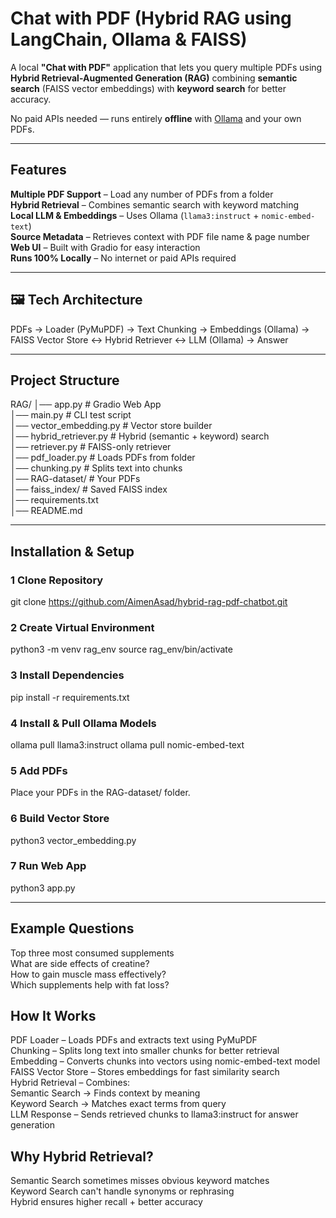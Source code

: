 # Chat with PDF (Hybrid RAG using LangChain, Ollama & FAISS)

A local **"Chat with PDF"** application that lets you query multiple PDFs using **Hybrid Retrieval-Augmented Generation (RAG)** combining **semantic search** (FAISS vector embeddings) with **keyword search** for better accuracy.  

No paid APIs needed — runs entirely **offline** with [Ollama](https://ollama.ai) and your own PDFs.

---

## Features
**Multiple PDF Support** – Load any number of PDFs from a folder  
**Hybrid Retrieval** – Combines semantic search with keyword matching  
**Local LLM & Embeddings** – Uses Ollama (`llama3:instruct` + `nomic-embed-text`)  
**Source Metadata** – Retrieves context with PDF file name & page number  
**Web UI** – Built with Gradio for easy interaction  
**Runs 100% Locally** – No internet or paid APIs required  

---

## 🖼 Tech Architecture
PDFs → Loader (PyMuPDF) → Text Chunking → Embeddings (Ollama) → FAISS Vector Store ↔ Hybrid Retriever ↔ LLM (Ollama) → Answer

---

## Project Structure

RAG/
│── app.py # Gradio Web App<br>
│── main.py # CLI test script<br>
│── vector_embedding.py # Vector store builder<br>
│── hybrid_retriever.py # Hybrid (semantic + keyword) search<br>
│── retriever.py # FAISS-only retriever<br>
│── pdf_loader.py # Loads PDFs from folder<br>
│── chunking.py # Splits text into chunks<br>
│── RAG-dataset/ # Your PDFs<br>
│── faiss_index/ # Saved FAISS index<br>
│── requirements.txt<br>
│── README.md


---

## Installation & Setup
### 1️ Clone Repository

git clone <https://github.com/AimenAsad/hybrid-rag-pdf-chatbot.git>

### 2️ Create Virtual Environment

python3 -m venv rag_env
source rag_env/bin/activate

### 3️ Install Dependencies

pip install -r requirements.txt

### 4️ Install & Pull Ollama Models

ollama pull llama3:instruct
ollama pull nomic-embed-text

### 5️ Add PDFs

Place your PDFs in the RAG-dataset/ folder.

### 6️ Build Vector Store

python3 vector_embedding.py

### 7️ Run Web App

python3 app.py

---

## Example Questions

Top three most consumed supplements<br>
What are side effects of creatine?<br>
How to gain muscle mass effectively?<br>
Which supplements help with fat loss?

## How It Works

PDF Loader – Loads PDFs and extracts text using PyMuPDF<br>
Chunking – Splits long text into smaller chunks for better retrieval<br>
Embedding – Converts chunks into vectors using nomic-embed-text model<br>
FAISS Vector Store – Stores embeddings for fast similarity search<br>
Hybrid Retrieval – Combines:<br>
Semantic Search → Finds context by meaning<br>
Keyword Search → Matches exact terms from query<br>
LLM Response – Sends retrieved chunks to llama3:instruct for answer generation

## Why Hybrid Retrieval?

Semantic Search sometimes misses obvious keyword matches<br>
Keyword Search can't handle synonyms or rephrasing<br>
Hybrid ensures higher recall + better accuracy
